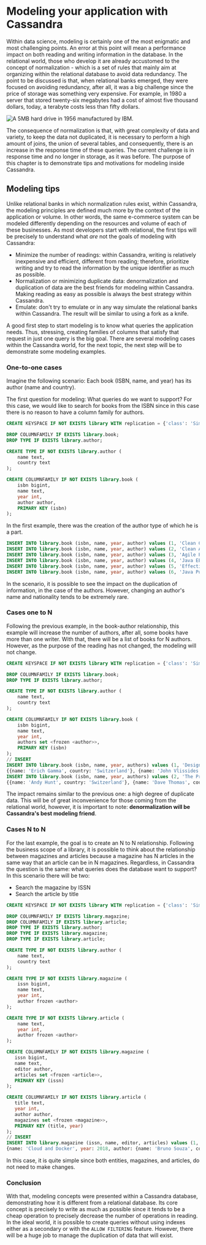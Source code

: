 # Modeling your application with Cassandra


Within data science, modeling is certainly one of the most enigmatic and most challenging points. An error at this point will mean a performance impact on both reading and writing information in the database. In the relational world, those who develop it are already accustomed to the concept of normalization - which is a set of rules that mainly aim at organizing within the relational database to avoid data redundancy. The point to be discussed is that, when relational banks emerged, they were focused on avoiding redundancy, after all, it was a big challenge since the price of storage was something very expensive. For example, in 1980 a server that stored twenty-six megabytes had a cost of almost five thousand dollars, today, a terabyte costs less than fifty dollars.

![A 5MB hard drive in 1956 manufactured by IBM.](imagens/ibm_history_server.png "A 5MB hard drive in 1956 manufactured by IBM.")

The consequence of normalization is that, with great complexity of data and variety, to keep the data not duplicated, it is necessary to perform a high amount of joins, the union of several tables, and consequently, there is an increase in the response time of these queries. The current challenge is in response time and no longer in storage, as it was before. The purpose of this chapter is to demonstrate tips and motivations for modeling inside Cassandra.

## Modeling tips

Unlike relational banks in which normalization rules exist, within Cassandra, the modeling principles are defined much more by the context of the application or volume. In other words, the same e-commerce system can be modeled differently depending on the resources and volume of each of these businesses. As most developers start with relational, the first tips will be precisely to understand what *are* not the goals of modeling with Cassandra:

* Minimize the number of readings: within Cassandra, writing is relatively inexpensive and efficient, different from reading; therefore, prioritize writing and try to read the information by the unique identifier as much as possible.
* Normalization or minimizing duplicate data: denormalization and duplication of data are the best friends for modeling within Cassandra. Making reading as easy as possible is always the best strategy within Cassandra.
* Emulate: don't try to emulate or in any way simulate the relational banks within Cassandra. The result will be similar to using a fork as a knife.

A good first step to start modeling is to know what queries the application needs. Thus, stressing, creating families of columns that satisfy that request in just one query is the big goal. There are several modeling cases within the Cassandra world, for the next topic, the next step will be to demonstrate some modeling examples.

### One-to-one cases

Imagine the following scenario:
Each book (ISBN, name, and year) has its author (name and country).

The first question for modeling:
What queries do we want to support?
For this case, we would like to search for books from the ISBN since in this case there is no reason to have a column family for authors.

```sql
CREATE KEYSPACE IF NOT EXISTS library WITH replication = {'class': 'SimpleStrategy', 'replication_factor': 3};

DROP COLUMNFAMILY IF EXISTS library.book;
DROP TYPE IF EXISTS library.author;

CREATE TYPE IF NOT EXISTS library.author (
    name text,
    country text
);

CREATE COLUMNFAMILY IF NOT EXISTS library.book (
    isbn bigint,
    name text,
    year int,
    author author,
    PRIMARY KEY (isbn)
);
```

In the first example, there was the creation of the author type of which he is a part.

```sql
INSERT INTO library.book (isbn, name, year, author) values (1, 'Clean Code', 2008, {name: 'Robert Cecil Martin', country: 'USA'});
INSERT INTO library.book (isbn, name, year, author) values (2, 'Clean Architecture', 2017, {name: 'Robert Cecil Martin', country: 'USA'});
INSERT INTO library.book (isbn, name, year, author) values (3, 'Agile Principles, Patterns, and Practices in C #', 2002, {name: 'Robert Cecil Martin', country: 'USA'});
INSERT INTO library.book (isbn, name, year, author) values (4, 'Java EE 8 Cookbook', 2018, {name: 'Elder Moraes', country: 'Brazil'});
INSERT INTO library.book (isbn, name, year, author) values (5, 'Effective Java', 2001, {name: 'Joshua Bloch', country: 'USA'});
INSERT INTO library.book (isbn, name, year, author) values (6, 'Java Puzzlers: Traps, Pitfalls, and Corner Cases', 2005, {name: 'Joshua Bloch', country: 'USA'});
```

In the scenario, it is possible to see the impact on the duplication of information, in the case of the authors. However, changing an author's name and nationality tends to be extremely rare.

### Cases one to N

Following the previous example, in the book-author relationship, this example will increase the number of authors, after all, some books have more than one writer. With that, there will be a list of books for N authors. However, as the purpose of the reading has not changed, the modeling will not change.

```sql
CREATE KEYSPACE IF NOT EXISTS library WITH replication = {'class': 'SimpleStrategy', 'replication_factor': 3};

DROP COLUMNFAMILY IF EXISTS library.book;
DROP TYPE IF EXISTS library.author;

CREATE TYPE IF NOT EXISTS library.author (
    name text,
    country text
);

CREATE COLUMNFAMILY IF NOT EXISTS library.book (
    isbn bigint,
    name text,
    year int,
    authors set <frozen <author>>,
    PRIMARY KEY (isbn)
);
// INSERT
INSERT INTO library.book (isbn, name, year, authors) values (1, 'Design Patterns: Elements of Reusable Object-Oriented Software', 1994,
{{name: 'Erich Gamma', country: 'Switzerland'}, {name: 'John Vlissides', country: 'USA'}});
INSERT INTO library.book (isbn, name, year, authors) values (2, 'The Pragmatic Programmer', 1999,
{{name: 'Andy Hunt', country: 'Switzerland'}, {name: 'Dave Thomas', country: 'England'}});
```



The impact remains similar to the previous one: a high degree of duplicate data. This will be of great inconvenience for those coming from the relational world, however, it is important to note: **denormalization will be Cassandra's best modeling friend**.

### Cases N to N

For the last example, the goal is to create an N to N relationship. Following the business scope of a library, it is possible to think about the relationship between magazines and articles because a magazine has N articles in the same way that an article can be in N magazines. Regardless, in Cassandra the question is the same: what queries does the database want to support? In this scenario there will be two:

* Search the magazine by ISSN
* Search the article by title


```sql
CREATE KEYSPACE IF NOT EXISTS library WITH replication = {'class': 'SimpleStrategy', 'replication_factor': 3};

DROP COLUMNFAMILY IF EXISTS library.magazine;
DROP COLUMNFAMILY IF EXISTS library.article;
DROP TYPE IF EXISTS library.author;
DROP TYPE IF EXISTS library.magazine;
DROP TYPE IF EXISTS library.article;

CREATE TYPE IF NOT EXISTS library.author (
    name text,
    country text
);

CREATE TYPE IF NOT EXISTS library.magazine (
    issn bigint,
    name text,
    year int,
    author frozen <author>
);

CREATE TYPE IF NOT EXISTS library.article (
    name text,
    year int,
    author frozen <author>
);

CREATE COLUMNFAMILY IF NOT EXISTS library.magazine (
   issn bigint,
   name text,
   editor author,
   articles set <frozen <article>>,
   PRIMARY KEY (issn)
);

CREATE COLUMNFAMILY IF NOT EXISTS library.article (
   title text,
   year int,
   author author,
   magazines set <frozen <magazine>>,
   PRIMARY KEY (title, year)
);
// INSERT
INSERT INTO library.magazine (issn, name, editor, articles) values (1, 'Java Magazine', {name: 'Java Editor', country: 'USA'}, {{name: 'Jakarta EE', year: 2018 , author: {name: 'Elder Moraes', country: 'Brazil'}},
{name: 'Cloud and Docker', year: 2018, author: {name: 'Bruno Souza', country: 'Brazil'}}});
```

In this case, it is quite simple since both entities, magazines, and articles, do not need to make changes.

### Conclusion
With that, modeling concepts were presented within a Cassandra database, demonstrating how it is different from a relational database. Its core concept is precisely to write as much as possible since it tends to be a cheap operation to precisely decrease the number of operations in reading. In the ideal world, it is possible to create queries without using indexes either as a secondary or with the `ALLOW FILTERING` feature. However, there will be a huge job to manage the duplication of data that will exist.